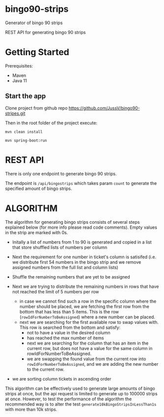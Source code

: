 # bingo90-strips
Generator of bingo 90 strips

REST API for generating bingo 90 strips

# Getting Started
Prerequisites:
* Maven
* Java 11

## Start the app
Clone project from github repo https://github.com/JussV/bingo90-stripes.git

Then in the root folder of the project execute:

 <code>mvn clean install</code>

 <code>mvn spring-boot:run</code>

# REST API
There is only one endpoint to generate bingo 90 strips.

The endpoint is <code>/api/bingostrips</code> which takes param <code>count</code> to generate the specified amount of bingo strips.

# ALGORITHM

The algorithm for generating bingo strips consists of several steps explained below (for more info please read code comments). 
Empty values in the strip are marked with 0s.

  * Initally a list of numbers from 1 to 90 is generated and copied in a list that store shuffled lists of numbers per column

  * Next the requirement for one number in ticket's column is satisifed 
(i.e. we distribute first 54 numbers in the bingo strip and we remove assigned numbers from the full list and column lists)

  * Shuffle the remaining numbers that are yet to be assigned
  * Next we are trying to distribute the remaining numbers in rows that have not reached the limit of 5 numbers per row
    * in case we cannot find such a row in the specific column where the number should be placed, we are fetching the first row from the bottom that has less than 5 items. This is the row (<code>rowIdForNumberToBeAssigned</code>) where a new number can be placed.
    * next we are searching for the first available row to swap values with. This row is searched from the bottom and satisfy: 
      * not to have a value in the desired column
      * has reached the max number of items
      * next we are searching for the column that has an item in the current row, but does not have a value for the same column in rowIdForNumberToBeAssigned. 
      * we are swapping the found value from the current row into <code>rowIdForNumberToBeAssigned</code>, and we are adding the new number to the current row.
  * we are sorting column tickets in ascending order
  
  This algorithm can be effectively used to generate large amounts of bingo strips at once, but the api request is limited to generate up to 100000 strips at once. 
  However, to test the performance of the algorithm the recommended way is to alter the test <code>generate10kBingoStripsInLessThan1s</code> with more than 10k strips.
